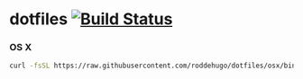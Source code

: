 # dotfiles [![Build Status](https://travis-ci.org/roddehugo/dotfiles.svg?branch=osx)](https://travis-ci.org/roddehugo/dotfiles)

### OS X
```bash
curl -fsSL https://raw.githubusercontent.com/roddehugo/dotfiles/osx/bin/dotfiles | bash
```
